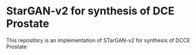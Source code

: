 # StarGAN-v2 for synthesis of DCE Prostate
 This repository is an implementation of STarGAN-v2 for synthesis of DCCE Prostate
